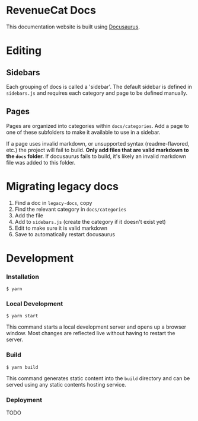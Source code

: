 # RevenueCat Docs

This documentation website is built using [Docusaurus](https://docusaurus.io/).

# Editing

## Sidebars

Each grouping of docs is called a 'sidebar'. The default sidebar is defined in `sidebars.js` and requires each category and page to be defined manually.

## Pages

Pages are organized into categories within `docs/categories`. Add a page to one of these subfolders to make it available to use in a sidebar.

If a page uses invalid markdown, or unsupported syntax (readme-flavored, etc.) the project will fail to build. **Only add files that are valid markdown to the `docs` folder.** If docusaurus fails to build, it's likely an invalid markdown file was added to this folder.

# Migrating legacy docs

1. Find a doc in `legacy-docs`, copy
2. Find the relevant category in `docs/categories`
3. Add the file
4. Add to `sidebars.js` (create the category if it doesn't exist yet)
5. Edit to make sure it is valid markdown
6. Save to automatically restart docusaurus

# Development

### Installation

```
$ yarn
```

### Local Development

```
$ yarn start
```

This command starts a local development server and opens up a browser window. Most changes are reflected live without having to restart the server.

### Build

```
$ yarn build
```

This command generates static content into the `build` directory and can be served using any static contents hosting service.

### Deployment

TODO

